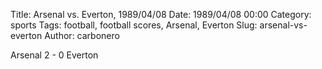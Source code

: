 Title: Arsenal vs. Everton, 1989/04/08
Date: 1989/04/08 00:00
Category: sports
Tags: football, football scores, Arsenal, Everton
Slug: arsenal-vs-everton
Author: carbonero


Arsenal 2 - 0 Everton
